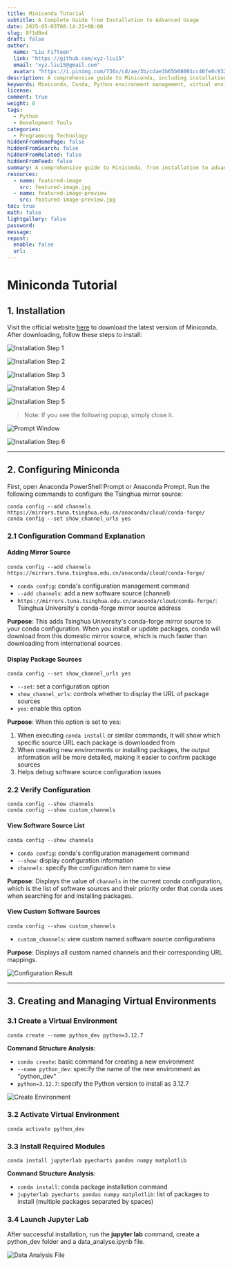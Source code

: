 ```yaml
---
title: Miniconda Tutorial
subtitle: A Complete Guide from Installation to Advanced Usage
date: 2025-05-03T08:14:21+08:00
slug: 8f1d8ed
draft: false
author: 
  name: "Liu Fifteen"
  link: "https://github.com/xyz-liu15"
  email: "xyz.liu15@gmail.com"
  avatar: "https://i.pinimg.com/736x/cd/ae/3b/cdae3b65b08001cc46fe0c932e786ea1.jpg"
description: A comprehensive guide to Miniconda, including installation, configuration, environment management, and mirror settings
keywords: Miniconda, Conda, Python environment management, virtual environments
license:
comment: true
weight: 0
tags:
  - Python
  - Development Tools
categories:
  - Programming Technology
hiddenFromHomePage: false
hiddenFromSearch: false
hiddenFromRelated: false
hiddenFromFeed: false
summary: A comprehensive guide to Miniconda, from installation to advanced usage
resources:
  - name: featured-image
    src: featured-image.jpg
  - name: featured-image-preview
    src: featured-image-preview.jpg
toc: true
math: false
lightgallery: false
password:
message:
repost:
  enable: false
  url:
---
```


<!--more-->
# Miniconda Tutorial

## 1. Installation

Visit the official website [here](https://www.anaconda.com/download/success) to download the latest version of Miniconda. After downloading, follow these steps to install:

![Installation Step 1](/resources/_gen/images/Miniconda_1.png)

![Installation Step 2](/resources/_gen/images/Miniconda_2.png)

![Installation Step 3](/resources/_gen/images/Miniconda_3.png)

![Installation Step 4](/resources/_gen/images/Miniconda_4.png)

![Installation Step 5](/resources/_gen/images/Miniconda_5.png)

> Note: If you see the following popup, simply close it.

![Prompt Window](/resources/_gen/images/proceed.png)

![Installation Step 6](/resources/_gen/images/Miniconda_6.png)

---

## 2. Configuring Miniconda

First, open Anaconda PowerShell Prompt or Anaconda Prompt. Run the following commands to configure the Tsinghua mirror source:

```shell
conda config --add channels https://mirrors.tuna.tsinghua.edu.cn/anaconda/cloud/conda-forge/
conda config --set show_channel_urls yes
```

### 2.1 Configuration Command Explanation

#### Adding Mirror Source

```shell
conda config --add channels https://mirrors.tuna.tsinghua.edu.cn/anaconda/cloud/conda-forge/
```

- `conda config`: conda's configuration management command
- `--add channels`: add a new software source (channel)
- `https://mirrors.tuna.tsinghua.edu.cn/anaconda/cloud/conda-forge/`: Tsinghua University's conda-forge mirror source address

**Purpose**: This adds Tsinghua University's conda-forge mirror source to your conda configuration. When you install or update packages, conda will download from this domestic mirror source, which is much faster than downloading from international sources.

#### Display Package Sources

```shell
conda config --set show_channel_urls yes
```

- `--set`: set a configuration option
- `show_channel_urls`: controls whether to display the URL of package sources
- `yes`: enable this option

**Purpose**: When this option is set to yes:

1. When executing `conda install` or similar commands, it will show which specific source URL each package is downloaded from
2. When creating new environments or installing packages, the output information will be more detailed, making it easier to confirm package sources
3. Helps debug software source configuration issues

### 2.2 Verify Configuration

```shell
conda config --show channels
conda config --show custom_channels
```

#### View Software Source List

```shell
conda config --show channels
```

- `conda config`: conda's configuration management command
- `--show`: display configuration information
- `channels`: specify the configuration item name to view

**Purpose**: Displays the value of `channels` in the current conda configuration, which is the list of software sources and their priority order that conda uses when searching for and installing packages.

#### View Custom Software Sources

```shell
conda config --show custom_channels
```

- `custom_channels`: view custom named software source configurations

**Purpose**: Displays all custom named channels and their corresponding URL mappings.

![Configuration Result](/resources/_gen/images/channels.png)

---

## 3. Creating and Managing Virtual Environments

### 3.1 Create a Virtual Environment

```shell
conda create --name python_dev python=3.12.7
```

**Command Structure Analysis**:

- `conda create`: basic command for creating a new environment
- `--name python_dev`: specify the name of the new environment as "python_dev"
- `python=3.12.7`: specify the Python version to install as 3.12.7

![Create Environment](/resources/_gen/images/conda_activate.png)

### 3.2 Activate Virtual Environment

```shell
conda activate python_dev
```

### 3.3 Install Required Modules

```shell
conda install jupyterlab pyecharts pandas numpy matplotlib
```

**Command Structure Analysis**:

- `conda install`: conda package installation command
- `jupyterlab pyecharts pandas numpy matplotlib`: list of packages to install (multiple packages separated by spaces)

### 3.4 Launch Jupyter Lab

After successful installation, run the **jupyter lab** command, create a python_dev folder and a data_analyse.ipynb file.

![Data Analysis File](/resources/_gen/images/data_analyse.png)  